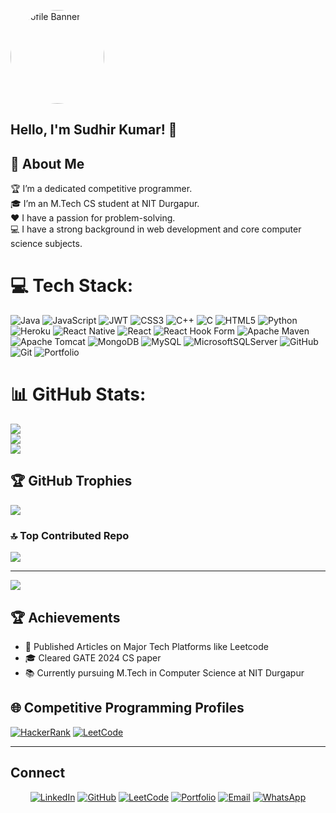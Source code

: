 <!-- Profile Banner -->
<p align="left">
  <img src="https://avatars.githubusercontent.com/u/104376428?s=400&u=207cbae35472de6fb231e45253babea5542eb088&v=4" alt="Profile Banner" width="150" height="150" style="border-radius: 50%;">
</p>

## Hello, I'm Sudhir Kumar! 👋

## 🌟 About Me

🏆 I’m a dedicated competitive programmer.<br>🎓 I’m an M.Tech CS student at NIT Durgapur.<br>❤️ I have a passion for problem-solving.<br>💻 I have a strong background in web development and core computer science subjects.


# 💻 Tech Stack:
![Java](https://img.shields.io/badge/java-%23ED8B00.svg?style=for-the-badge&logo=openjdk&logoColor=white) ![JavaScript](https://img.shields.io/badge/javascript-%23323330.svg?style=for-the-badge&logo=javascript&logoColor=%23F7DF1E) ![JWT](https://img.shields.io/badge/JWT-black?style=for-the-badge&logo=JSON%20web%20tokens) ![CSS3](https://img.shields.io/badge/css3-%231572B6.svg?style=for-the-badge&logo=css3&logoColor=white) ![C++](https://img.shields.io/badge/c++-%2300599C.svg?style=for-the-badge&logo=c%2B%2B&logoColor=white) ![C](https://img.shields.io/badge/c-%2300599C.svg?style=for-the-badge&logo=c&logoColor=white) ![HTML5](https://img.shields.io/badge/html5-%23E34F26.svg?style=for-the-badge&logo=html5&logoColor=white) ![Python](https://img.shields.io/badge/python-3670A0?style=for-the-badge&logo=python&logoColor=ffdd54) ![Heroku](https://img.shields.io/badge/heroku-%23430098.svg?style=for-the-badge&logo=heroku&logoColor=white) ![React Native](https://img.shields.io/badge/react_native-%2320232a.svg?style=for-the-badge&logo=react&logoColor=%2361DAFB) ![React](https://img.shields.io/badge/react-%2320232a.svg?style=for-the-badge&logo=react&logoColor=%2361DAFB) ![React Hook Form](https://img.shields.io/badge/React%20Hook%20Form-%23EC5990.svg?style=for-the-badge&logo=reacthookform&logoColor=white) ![Apache Maven](https://img.shields.io/badge/Apache%20Maven-C71A36?style=for-the-badge&logo=Apache%20Maven&logoColor=white) ![Apache Tomcat](https://img.shields.io/badge/apache%20tomcat-%23F8DC75.svg?style=for-the-badge&logo=apache-tomcat&logoColor=black) ![MongoDB](https://img.shields.io/badge/MongoDB-%234ea94b.svg?style=for-the-badge&logo=mongodb&logoColor=white) ![MySQL](https://img.shields.io/badge/mysql-4479A1.svg?style=for-the-badge&logo=mysql&logoColor=white) ![MicrosoftSQLServer](https://img.shields.io/badge/Microsoft%20SQL%20Server-CC2927?style=for-the-badge&logo=microsoft%20sql%20server&logoColor=white) ![GitHub](https://img.shields.io/badge/github-%23121011.svg?style=for-the-badge&logo=github&logoColor=white) ![Git](https://img.shields.io/badge/git-%23F05033.svg?style=for-the-badge&logo=git&logoColor=white) ![Portfolio](https://img.shields.io/badge/Portfolio-%23000000.svg?style=for-the-badge&logo=firefox&logoColor=#FF7139)
# 📊 GitHub Stats:
![](https://github-readme-stats.vercel.app/api?username=SUDHIR-KUMAR-06&theme=dark&hide_border=false&include_all_commits=true&count_private=true)<br/>
![](https://github-readme-streak-stats.herokuapp.com/?user=SUDHIR-KUMAR-06&theme=dark&hide_border=false)<br/>
![](https://github-readme-stats.vercel.app/api/top-langs/?username=SUDHIR-KUMAR-06&theme=dark&hide_border=false&include_all_commits=true&count_private=true&layout=compact)

## 🏆 GitHub Trophies
![](https://github-profile-trophy.vercel.app/?username=SUDHIR-KUMAR-06&theme=radical&no-frame=false&no-bg=false&margin-w=4)

### 🔝 Top Contributed Repo
![](https://github-contributor-stats.vercel.app/api?username=SUDHIR-KUMAR-06&limit=5&theme=dark&combine_all_yearly_contributions=true)

---
[![](https://visitcount.itsvg.in/api?id=SUDHIR-KUMAR-06&icon=0&color=0)](https://visitcount.itsvg.in)

<!-- Proudly created with GPRM ( https://gprm.itsvg.in ) -->


<!-- BLOG-POST-LIST:END -->

## 🏆 Achievements
- 📜 Published Articles on Major Tech Platforms like Leetcode
- 🎓 Cleared GATE 2024 CS paper
- 📚 Currently pursuing M.Tech in Computer Science at NIT Durgapur

## 🌐 Competitive Programming Profiles
[![HackerRank](https://img.shields.io/badge/-HackerRank-2EC866?style=flat-square&logo=hackerrank&logoColor=white)](https://www.hackerrank.com/profile/2001640100267_CS)
[![LeetCode](https://img.shields.io/badge/-LeetCode-FFA116?style=flat-square&logo=leetcode&logoColor=white)](https://leetcode.com/u/jake_lockley/)


---
## Connect

<div align="center">

[![LinkedIn](https://img.shields.io/badge/-LinkedIn-0077B5?style=for-the-badge&logo=linkedin&logoColor=white)](edin.com/in/sudhir-kumar914027/)
[![GitHub](https://img.shields.io/badge/-GitHub-181717?style=for-the-badge&logo=github&logoColor=white)]([https://github.com/sanjoy-chattopadhay](https://github.com/SUDHIR-KUMAR-06))
[![LeetCode](https://img.shields.io/badge/-LeetCode-FFA116?style=for-the-badge&logo=leetcode&logoColor=white)]([https://leetcode.com/u/I_am_Sanjoy/](https://leetcode.com/u/jake_lockley/))
[![Portfolio](https://img.shields.io/badge/-Portfolio-000000?style=for-the-badge&logo=portfolio&logoColor=white)]([https://sanjoy-chattopadhay.github.io/portfolio/](https://lovely-smakager-4b7403.netlify.app/))
[![Email](https://img.shields.io/badge/-Email-D14836?style=for-the-badge&logo=gmail&logoColor=white)](mailto:snghsudhirkumar06@gmail.com)
[![WhatsApp](https://img.shields.io/badge/-WhatsApp-25D366?style=for-the-badge&logo=whatsapp&logoColor=white)](https://wa.me/9140270128)

</div>

